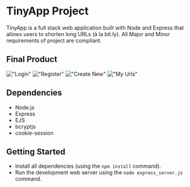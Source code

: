 # TinyApp Project

TinyApp is a full stack web application built with Node and Express that allows users to shorten long URLs (à la bit.ly). All Major and Minor requirements of project are compliant.

## Final Product

!["Login"](#)
!["Register"](#)
!["Create New"](#)
!["My Urls"](#)


## Dependencies

- Node.js
- Express
- EJS
- bcryptjs
- cookie-session

## Getting Started

- Install all dependencies (using the `npm install` command).
- Run the development web server using the `node express_server.js` command.